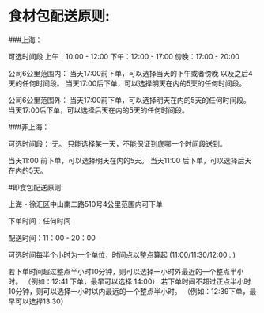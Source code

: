 # 食材包配送原则:

###上海：

可选时间段
上午：10:00 - 12:00
下午：12:00 - 17:00
傍晚：17:00 - 20:00

公司6公里范围内：
当天17:00前下单，可以选择当天的下午或者傍晚 以及之后4天的任何时间段。
当天17:00后下单，可以选择明天在内的5天的任何时间段。

公司6公里范围外：
当天17:00前下单，可以选择明天在内的5天的任何时间段。
当天17:00后下单，可以选择后天在内的5天的任何时间段。

###非上海：

可选时间段： 无。
只能选择某一天，不能保证到底哪一个时间段送到。

当天11:00 前下单，可以选择明天在内的5天。
当天11:00 后下单，可以选择后天在内的5天。


#即食包配送原则:

上海 - 徐汇区中山南二路510号4公里范围内可下单

下单时间：任何时间

配送时间：11：00 - 20：00

可选时间每半个小时为一个单位，时间点以整点算起 (11:00/11:30/12:00…)

若下单时间超过整点半小时10分钟，则可以选择一小时外最近的一个整点半小时。
（例如：12:41 下单，最早可以选择 14:00）
若下单时间不超过正点半小时10分钟，则可以选择一小时以内最远的一个整点半小时。
（例如：12:39下单，最早可以选择13:30）


